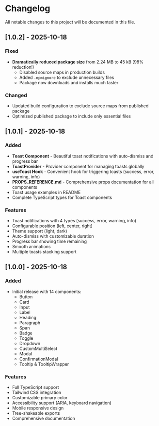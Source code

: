 # Changelog

All notable changes to this project will be documented in this file.

## [1.0.2] - 2025-10-18

### Fixed

- **Dramatically reduced package size** from 2.24 MB to 45 kB (98% reduction!)
  - Disabled source maps in production builds
  - Added `.npmignore` to exclude unnecessary files
  - Package now downloads and installs much faster

### Changed

- Updated build configuration to exclude source maps from published package
- Optimized published package to include only essential files

## [1.0.1] - 2025-10-18

### Added

- **Toast Component** - Beautiful toast notifications with auto-dismiss and progress bar
- **ToastProvider** - Provider component for managing toasts globally
- **useToast Hook** - Convenient hook for triggering toasts (success, error, warning, info)
- **PROPS_REFERENCE.md** - Comprehensive props documentation for all components
- Toast usage examples in README
- Complete TypeScript types for Toast components

### Features

- Toast notifications with 4 types (success, error, warning, info)
- Configurable position (left, center, right)
- Theme support (light, dark)
- Auto-dismiss with customizable duration
- Progress bar showing time remaining
- Smooth animations
- Multiple toasts stacking support

## [1.0.0] - 2025-10-18

### Added

- Initial release with 14 components:
  - Button
  - Card
  - Input
  - Label
  - Heading
  - Paragraph
  - Span
  - Badge
  - Toggle
  - Dropdown
  - CustomMultiSelect
  - Modal
  - ConfirmationModal
  - Tooltip & TooltipWrapper

### Features

- Full TypeScript support
- Tailwind CSS integration
- Customizable primary color
- Accessibility support (ARIA, keyboard navigation)
- Mobile responsive design
- Tree-shakeable exports
- Comprehensive documentation
